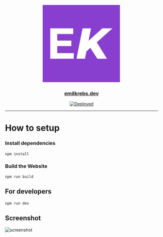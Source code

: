 <div id="logo" align="center">
  <a href="https://github.com/emilkrebs/emilkrebs-website" target="_blank" rel="noopener noreferrer">
   <img width="256" alt="Emil Krebs Logo" src="./public/favicon.svg">
 </a>
  <h3>
    <a href="https://emilkrebs.dev/">emilkrebs.dev</a>
  </h3>
</div>

<div id="badges" align="center">
  
[![Deployed](https://github.com/emilkrebs/emilkrebs-website/actions/workflows/static.yml/badge.svg)](https://github.com/emilkrebs/emilkrebs-website/actions/workflows/static.yml)

</div>
<hr>


# How to setup

### Install dependencies
```
npm install
```

### Build the Website
```
npm run build
```

## For developers
```
npm run dev
```

## Screenshot

![screenshot](https://github.com/emilkrebs/emilkrebs-website/assets/68400102/c1993c83-c638-4f6f-b2d6-f962e906ee41)
